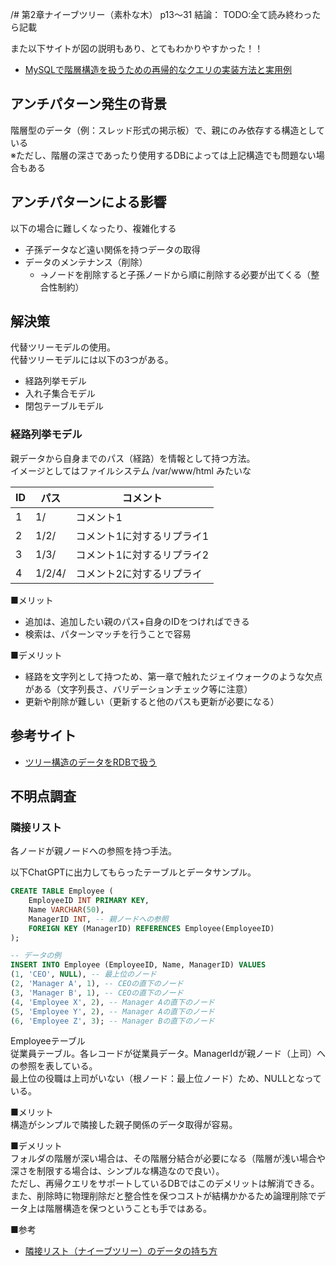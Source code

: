 /# 第2章ナイーブツリー（素朴な木） p13〜31
結論： TODO:全て読み終わったら記載

また以下サイトが図の説明もあり、とてもわかりやすかった！！
- [MySQLで階層構造を扱うための再帰的なクエリの実装方法と実用例](https://zenn.dev/rescuenow/articles/c7d7291f2deed8)

## アンチパターン発生の背景
階層型のデータ（例：スレッド形式の掲示板）で、親にのみ依存する構造としている  
※ただし、階層の深さであったり使用するDBによっては上記構造でも問題ない場合もある


## アンチパターンによる影響
以下の場合に難しくなったり、複雑化する
- 子孫データなど遠い関係を持つデータの取得
- データのメンテナンス（削除）
	- →ノードを削除すると子孫ノードから順に削除する必要が出てくる（整合性制約）

## 解決策
代替ツリーモデルの使用。  
代替ツリーモデルには以下の3つがある。

- 経路列挙モデル
- 入れ子集合モデル
- 閉包テーブルモデル

### 経路列挙モデル
親データから自身までのパス（経路）を情報として持つ方法。  
イメージとしてはファイルシステム /var/www/html みたいな

| ID | パス | コメント |
| ---- | ---- | ---- |
| 1 | 1/ | コメント1 |
| 2 | 1/2/ | コメント1に対するリプライ1 |
| 3 | 1/3/ | コメント1に対するリプライ2 |
| 4 | 1/2/4/ | コメント2に対するリプライ |

■メリット  
- 追加は、追加したい親のパス+自身のIDをつければできる
- 検索は、パターンマッチを行うことで容易

■デメリット  
- 経路を文字列として持つため、第一章で触れたジェイウォークのような欠点がある（文字列長さ、バリデーションチェック等に注意）
- 更新や削除が難しい（更新すると他のパスも更新が必要になる）

## 参考サイト
- [ツリー構造のデータをRDBで扱う](https://qiita.com/tosh_m/items/d11c47e81508b92426fb)



## 不明点調査
### 隣接リスト
各ノードが親ノードへの参照を持つ手法。

以下ChatGPTに出力してもらったテーブルとデータサンプル。  

```sql
CREATE TABLE Employee (
    EmployeeID INT PRIMARY KEY,
    Name VARCHAR(50),
    ManagerID INT, -- 親ノードへの参照
    FOREIGN KEY (ManagerID) REFERENCES Employee(EmployeeID)
);

-- データの例
INSERT INTO Employee (EmployeeID, Name, ManagerID) VALUES
(1, 'CEO', NULL), -- 最上位のノード
(2, 'Manager A', 1), -- CEOの直下のノード
(3, 'Manager B', 1), -- CEOの直下のノード
(4, 'Employee X', 2), -- Manager Aの直下のノード
(5, 'Employee Y', 2), -- Manager Aの直下のノード
(6, 'Employee Z', 3); -- Manager Bの直下のノード

```
Employeeテーブル  
従業員テーブル。各レコードが従業員データ。ManagerIdが親ノード（上司）への参照を表している。  
最上位の役職は上司がいない（根ノード：最上位ノード）ため、NULLとなっている。  

■メリット  
構造がシンプルで隣接した親子関係のデータ取得が容易。  

■デメリット  
フォルダの階層が深い場合は、その階層分結合が必要になる（階層が浅い場合や深さを制限する場合は、シンプルな構造なので良い）。  
ただし、再帰クエリをサポートしているDBではこのデメリットは解消できる。  
また、削除時に物理削除だと整合性を保つコストが結構かかるため論理削除でデータ上は階層構造を保つということも手ではある。

■参考  
- [隣接リスト（ナイーブツリー）のデータの持ち方](https://zenn.dev/rescuenow/articles/c7d7291f2deed8#%E9%9A%A3%E6%8E%A5%E3%83%AA%E3%82%B9%E3%83%88%EF%BC%88%E3%83%8A%E3%82%A4%E3%83%BC%E3%83%96%E3%83%84%E3%83%AA%E3%83%BC%EF%BC%89%E3%81%AE%E3%83%87%E3%83%BC%E3%82%BF%E3%81%AE%E6%8C%81%E3%81%A1%E6%96%B9)